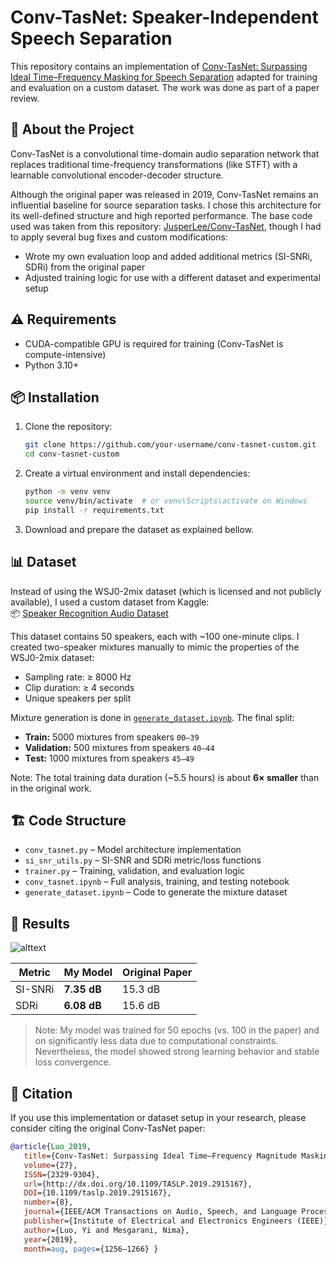 # Conv-TasNet: Speaker-Independent Speech Separation

This repository contains an implementation of [Conv-TasNet: Surpassing Ideal Time–Frequency Masking for Speech Separation](https://arxiv.org/abs/1809.07454) adapted for training and evaluation on a custom dataset. The work was done as part of a paper review.

## 🧠 About the Project

Conv-TasNet is a convolutional time-domain audio separation network that replaces traditional time-frequency transformations (like STFT) with a learnable convolutional encoder-decoder structure.

Although the original paper was released in 2019, Conv-TasNet remains an influential baseline for source separation tasks. I chose this architecture for its well-defined structure and high reported performance. The base code used was taken from this repository: [JusperLee/Conv-TasNet](https://github.com/JusperLee/Conv-TasNet), though I had to apply several bug fixes and custom modifications:
- Wrote my own evaluation loop and added additional metrics (SI-SNRi, SDRi) from the original paper
- Adjusted training logic for use with a different dataset and experimental setup

## ⚠️ Requirements
- CUDA-compatible GPU is required for training (Conv-TasNet is compute-intensive)
- Python 3.10+

## 📦 Installation

1. Clone the repository:
   ```bash
   git clone https://github.com/your-username/conv-tasnet-custom.git
   cd conv-tasnet-custom
    ```

2. Create a virtual environment and install dependencies:
    ```bash
    python -m venv venv
    source venv/bin/activate  # or venv\Scripts\activate on Windows
    pip install -r requirements.txt
    ```

3. Download and prepare the dataset as explained bellow.


## 📊 Dataset

Instead of using the WSJ0-2mix dataset (which is licensed and not publicly available), I used a custom dataset from Kaggle:  
📦 [Speaker Recognition Audio Dataset](https://www.kaggle.com/datasets/vjcalling/speaker-recognition-audio-dataset)

This dataset contains 50 speakers, each with ~100 one-minute clips. I created two-speaker mixtures manually to mimic the properties of the WSJ0-2mix dataset:
- Sampling rate: ≥ 8000 Hz
- Clip duration: ≥ 4 seconds
- Unique speakers per split

Mixture generation is done in [`generate_dataset.ipynb`](generate_dataset.ipynb). The final split:
- **Train:** 5000 mixtures from speakers `00–39`
- **Validation:** 500 mixtures from speakers `40–44`
- **Test:** 1000 mixtures from speakers `45–49`

Note: The total training data duration (~5.5 hours) is about **6× smaller** than in the original work.

## 🏗️ Code Structure

- `conv_tasnet.py` – Model architecture implementation  
- `si_snr_utils.py` – SI-SNR and SDRi metric/loss functions  
- `trainer.py` – Training, validation, and evaluation logic  
- `conv_tasnet.ipynb` – Full analysis, training, and testing notebook  
- `generate_dataset.ipynb` – Code to generate the mixture dataset

## 🧪 Results

![alttext](./images/conv_tasnet_LRS.png)

| Metric   | My Model | Original Paper |
|----------|----------|----------------|
| SI-SNRi  | **7.35 dB** | 15.3 dB        |
| SDRi     | **6.08 dB** | 15.6 dB        |

> Note: My model was trained for 50 epochs (vs. 100 in the paper) and on significantly less data due to computational constraints. Nevertheless, the model showed strong learning behavior and stable loss convergence.

## 📎 Citation
If you use this implementation or dataset setup in your research, please consider citing the original Conv-TasNet paper:

```BibTeX
@article{Luo_2019,
   title={Conv-TasNet: Surpassing Ideal Time–Frequency Magnitude Masking for Speech Separation},
   volume={27},
   ISSN={2329-9304},
   url={http://dx.doi.org/10.1109/TASLP.2019.2915167},
   DOI={10.1109/taslp.2019.2915167},
   number={8},
   journal={IEEE/ACM Transactions on Audio, Speech, and Language Processing},
   publisher={Institute of Electrical and Electronics Engineers (IEEE)},
   author={Luo, Yi and Mesgarani, Nima},
   year={2019},
   month=aug, pages={1256–1266} }
```